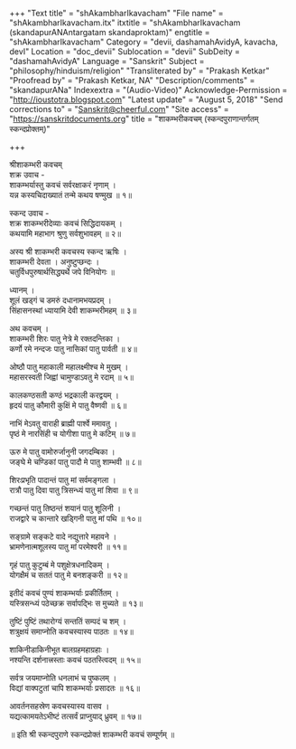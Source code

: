 +++
"Text title" = "shAkambharIkavacham"
"File name" = "shAkambharIkavacham.itx"
itxtitle = "shAkambharIkavacham (skandapurANAntargatam skandaproktam)"
engtitle = "shAkambharIkavacham"
Category = "devii, dashamahAvidyA, kavacha, devI"
Location = "doc_devii"
Sublocation = "devii"
SubDeity = "dashamahAvidyA"
Language = "Sanskrit"
Subject = "philosophy/hinduism/religion"
"Transliterated by" = "Prakash Ketkar"
"Proofread by" = "Prakash Ketkar, NA"
"Description/comments" = "skandapurANa"
Indexextra = "(Audio-Video)"
Acknowledge-Permission = "http://ioustotra.blogspot.com"
"Latest update" = "August 5, 2018"
"Send corrections to" = "Sanskrit@cheerful.com"
"Site access" = "https://sanskritdocuments.org"
title = "शाकम्भरीकवचम् (स्कन्दपुराणान्तर्गतम् स्कन्दप्रोक्तम्)"

+++
  
 श्रीशाकम्भरी कवचम्   
शक्र उवाच -  
शाकम्भर्यास्तु कवचं सर्वरक्षाकरं नृणाम् ।  
यन्न कस्यचिदाख्यातं तन्मे कथय षण्मुख ॥ १॥  
  
स्कन्द उवाच -  
शक्र शाकम्भरीदेव्याः कवचं सिद्धिदायकम् ।  
कथयामि महाभाग श्रुणु सर्वशुभावहम् ॥ २॥  
  
अस्य श्री शाकम्भरी कवचस्य स्कन्द ऋषिः ।  
शाकम्भरी देवता । अनुष्टुप्छन्दः ।  
चतुर्विधपुरुषार्थसिद्ध्यर्थे जपे विनियोगः ॥  
  
ध्यानम् ।  
शूलं खड्गं च डमरुं दधानामभयप्रदम् ।  
सिंहासनस्थां ध्यायामि देवी शाकम्भरीमहम् ॥ ३॥  
  
अथ कवचम् ।  
शाकम्भरी शिरः पातु नेत्रे मे रक्तदन्तिका ।  
कर्णो रमे नन्दजः पातु नासिकां पातु पार्वती ॥ ४॥  
  
ओष्ठौ पातु महाकाली महालक्ष्मीश्च मे मुखम् ।  
महासरस्वती जिह्वां चामुण्डाऽवतु मे रदाम् ॥ ५॥  
  
कालकण्ठसती कण्ठं भद्रकाली करद्वयम् ।  
हृदयं पातु कौमारी कुक्षिं मे पातु वैष्णवी ॥ ६॥  
  
नाभिं मेऽवतु वाराही ब्राह्मी पार्श्वे ममावतु ।  
पृष्ठं मे नारसिंही च योगीशा पातु मे कटिम् ॥ ७॥  
  
ऊरु मे पातु वामोरुर्जानुनी जगदम्बिका ।  
जङ्घे मे चण्डिकां पातु पादौ मे पातु शाम्भवी ॥ ८॥  
  
शिरःप्रभृति पादान्तं पातु मां सर्वमङ्गला ।  
रात्रौ पातु दिवा पातु त्रिसन्ध्यं पातु मां शिवा ॥ ९॥  
  
गच्छन्तं पातु तिष्ठन्तं शयानं पातु शूलिनी ।  
राजद्वारे च कान्तारे खड्गिनी पातु मां पथि ॥ १०॥  
  
सङ्ग्रामे सङ्कटे वादे नद्युत्तारे महावने ।  
भ्रामणेनात्मशूलस्य पातु मां परमेश्वरी ॥ ११॥  
  
गृहं पातु कुटुम्बं मे पशुक्षेत्रधनादिकम् ।  
योगक्षैमं च सततं पातु मे बनशङ्करी ॥ १२॥  
  
इतीदं कवचं पुण्यं शाकम्भर्याः प्रकीर्तितम् ।  
यस्त्रिसन्ध्यं पठेच्छक्र सर्वापद्भिः स मुच्यते ॥ १३॥  
  
तुष्टिं पुष्टिं तथारोग्यं सन्ततिं सम्पदं च शम् ।  
शत्रुक्षयं समाप्नोति कवचस्यास्य पाठतः ॥ १४॥  
  
शाकिनीडाकिनीभूत बालग्रहमहाग्रहाः ।  
नश्यन्ति दर्शनात्त्रस्ताः कवचं पठतस्त्विदम् ॥ १५॥  
  
सर्वत्र जयमाप्नोति धनलाभं च पुष्कलम् ।  
विद्यां वाक्पटुतां चापि शाकम्भर्याः प्रसादतः ॥ १६॥  
  
आवर्तनसहस्रेण कवचस्यास्य वासव ।  
यद्यत्कामयतेऽभीष्टं तत्सर्वं प्राप्नुयाद् ध्रुवम् ॥ १७॥  
  
॥ इति श्री स्कन्दपुराणे स्कन्दप्रोक्तं शाकम्भरी कवचं सम्पूर्णम् ॥  
  
  
  
